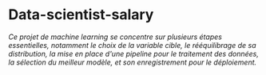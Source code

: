 # Data-scientist-salary

*Ce projet de machine learning se concentre sur plusieurs étapes essentielles, notamment le choix de la variable cible, le rééquilibrage de sa distribution, la mise en place d'une pipeline pour le traitement des données, la sélection du meilleur modèle, et son enregistrement pour le déploiement.*